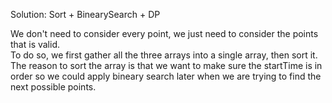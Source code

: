 Solution: Sort + BinearySearch + DP

We don't need to consider every point, we just need to consider the points that is valid.  
To do so, we first gather all the three arrays into a single array, then sort it.  
The reason to sort the array is that we want to make sure the startTime is in order so we could apply bineary search later when we are trying to find the next possible points.  
